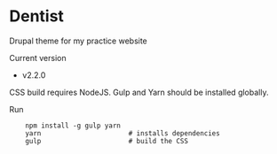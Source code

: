 # Dentist

Drupal theme for my practice website

Current version
- v2.2.0

CSS build requires NodeJS. Gulp and Yarn should be installed globally.

Run
```
    npm install -g gulp yarn
    yarn                      # installs dependencies
    gulp                      # build the CSS
```
